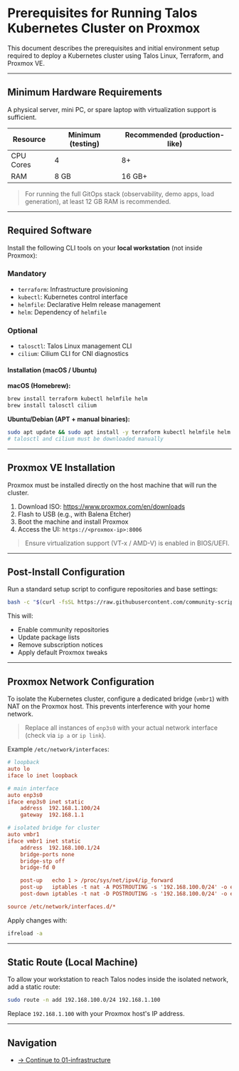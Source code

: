 
# Prerequisites for Running Talos Kubernetes Cluster on Proxmox

This document describes the prerequisites and initial environment setup required to deploy a Kubernetes cluster using Talos Linux, Terraform, and Proxmox VE.

---

## Minimum Hardware Requirements

A physical server, mini PC, or spare laptop with virtualization support is sufficient.

| Resource    | Minimum (testing) | Recommended (production-like) |
|-------------|-------------------|-------------------------------|
| CPU Cores   | 4                 | 8+                            |
| RAM         | 8 GB              | 16 GB+                        |

> For running the full GitOps stack (observability, demo apps, load generation), at least 12 GB RAM is recommended.

---

## Required Software

Install the following CLI tools on your **local workstation** (not inside Proxmox):

### Mandatory

- `terraform`: Infrastructure provisioning
- `kubectl`: Kubernetes control interface
- `helmfile`: Declarative Helm release management
- `helm`: Dependency of `helmfile`

### Optional

- `talosctl`: Talos Linux management CLI
- `cilium`: Cilium CLI for CNI diagnostics

#### Installation (macOS / Ubuntu)

**macOS (Homebrew):**
```bash
brew install terraform kubectl helmfile helm
brew install talosctl cilium
```

**Ubuntu/Debian (APT + manual binaries):**
```bash
sudo apt update && sudo apt install -y terraform kubectl helmfile helm
# talosctl and cilium must be downloaded manually
```

---

## Proxmox VE Installation

Proxmox must be installed directly on the host machine that will run the cluster.

1. Download ISO: https://www.proxmox.com/en/downloads
2. Flash to USB (e.g., with Balena Etcher)
3. Boot the machine and install Proxmox
4. Access the UI: `https://<proxmox-ip>:8006`

> Ensure virtualization support (VT-x / AMD-V) is enabled in BIOS/UEFI.

---

## Post-Install Configuration

Run a standard setup script to configure repositories and base settings:

```bash
bash -c "$(curl -fsSL https://raw.githubusercontent.com/community-scripts/ProxmoxVE/main/tools/pve/post-pve-install.sh)"
```

This will:
- Enable community repositories
- Update package lists
- Remove subscription notices
- Apply default Proxmox tweaks

---

## Proxmox Network Configuration

To isolate the Kubernetes cluster, configure a dedicated bridge (`vmbr1`) with NAT on the Proxmox host. This prevents interference with your home network.

> Replace all instances of `enp3s0` with your actual network interface (check via `ip a` or `ip link`).

Example `/etc/network/interfaces`:

```ini
# loopback
auto lo
iface lo inet loopback

# main interface
auto enp3s0
iface enp3s0 inet static
    address  192.168.1.100/24
    gateway  192.168.1.1

# isolated bridge for cluster
auto vmbr1
iface vmbr1 inet static
    address  192.168.100.1/24
    bridge-ports none
    bridge-stp off
    bridge-fd 0

    post-up   echo 1 > /proc/sys/net/ipv4/ip_forward
    post-up   iptables -t nat -A POSTROUTING -s '192.168.100.0/24' -o enp3s0 -j MASQUERADE
    post-down iptables -t nat -D POSTROUTING -s '192.168.100.0/24' -o enp3s0 -j MASQUERADE

source /etc/network/interfaces.d/*
```

Apply changes with:

```bash
ifreload -a
```

---

## Static Route (Local Machine)

To allow your workstation to reach Talos nodes inside the isolated network, add a static route:

```bash
sudo route -n add 192.168.100.0/24 192.168.1.100
```

Replace `192.168.1.100` with your Proxmox host's IP address.

---

## Navigation

* [→ Continue to 01-infrastructure](../01-infrastructure/README.md)

